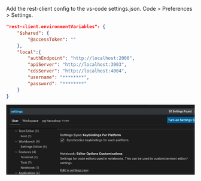 
Add the rest-client config to the vs-code settings.json. Code > Preferences > Settings. 

```JSON
"rest-client.environmentVariables": {
    "$shared": {
        "@accessToken": ""
    },
    "local":{
        "authEndpoint": "http://localhost:2000",
        "apiServer": "http://localhost:3003",
        "cdsServer": "http://localhost:4004",
        "username": "********",
        "password": "********"
    }
}
```

![Settings](../screenshots/settings.png?raw=true "Optional Title")